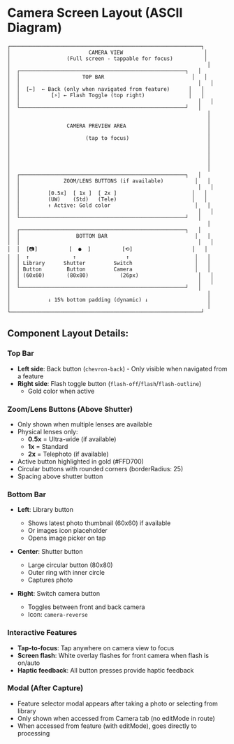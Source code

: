 # Camera Screen Layout (ASCII Diagram)

```
┌─────────────────────────────────────────────────────────────┐
│                         CAMERA VIEW                          │
│                  (Full screen - tappable for focus)          │
│                                                               │
│  ┌─────────────────────────────────────────────────────┐   │
│  │                    TOP BAR                            │   │
│  │                                                         │   │
│  │  [←]  ← Back (only when navigated from feature)      │   │
│  │          [⚡] ← Flash Toggle (top right)              │   │
│  │                                                         │   │
│  └─────────────────────────────────────────────────────┘   │
│                                                               │
│                                                               │
│                  CAMERA PREVIEW AREA                          │
│                                                               │
│                        (tap to focus)                         │
│                                                               │
│                                                               │
│                                                               │
│                                                               │
│                                                               │
│  ┌─────────────────────────────────────────────────────┐   │
│  │              ZOOM/LENS BUTTONS (if available)          │   │
│  │                                                         │   │
│  │         [0.5x]  [ 1x ]  [ 2x ]                        │   │
│  │         (UW)    (Std)   (Tele)                        │   │
│  │         ↑ Active: Gold color                           │   │
│  │                                                         │   │
│  └─────────────────────────────────────────────────────┘   │
│                                                               │
│  ┌─────────────────────────────────────────────────────┐   │
│  │                  BOTTOM BAR                            │   │
│  │                                                         │   │
│  │  [📷]          [  ●  ]          [⟲]                   │   │
│  │  ↑              ↑                ↑                     │   │
│  │ Library      Shutter         Switch                    │   │
│  │ Button        Button         Camera                    │   │
│  │ (60x60)       (80x80)          (26px)                   │   │
│  │                                                         │   │
│  └─────────────────────────────────────────────────────┘   │
│                                                               │
│            ↓ 15% bottom padding (dynamic) ↓                   │
│                                                               │
└─────────────────────────────────────────────────────────────┘

```

## Component Layout Details:

### Top Bar
- **Left side**: Back button (`chevron-back`) - Only visible when navigated from a feature
- **Right side**: Flash toggle button (`flash-off`/`flash`/`flash-outline`)
  - Gold color when active

### Zoom/Lens Buttons (Above Shutter)
- Only shown when multiple lenses are available
- Physical lenses only:
  - **0.5x** = Ultra-wide (if available)
  - **1x** = Standard
  - **2x** = Telephoto (if available)
- Active button highlighted in gold (#FFD700)
- Circular buttons with rounded corners (borderRadius: 25)
- Spacing above shutter button

### Bottom Bar
- **Left**: Library button
  - Shows latest photo thumbnail (60x60) if available
  - Or images icon placeholder
  - Opens image picker on tap
  
- **Center**: Shutter button
  - Large circular button (80x80)
  - Outer ring with inner circle
  - Captures photo
  
- **Right**: Switch camera button
  - Toggles between front and back camera
  - Icon: `camera-reverse`

### Interactive Features
- **Tap-to-focus**: Tap anywhere on camera view to focus
- **Screen flash**: White overlay flashes for front camera when flash is on/auto
- **Haptic feedback**: All button presses provide haptic feedback

### Modal (After Capture)
- Feature selector modal appears after taking a photo or selecting from library
- Only shown when accessed from Camera tab (no editMode in route)
- When accessed from feature (with editMode), goes directly to processing



